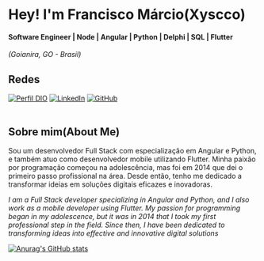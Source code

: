 # Hey! I'm Francisco Márcio(Xyscco)
#### Software Engineer | Node | Angular | Python | Delphi | SQL | Flutter
<i>(Goianira, GO - Brasil)</i>

## Redes

[![Perfil DIO](https://img.shields.io/badge/-Meu%20Perfil%20na%20DIO-0077B5?style=for-the-badge&logo=gitbook&logoColor=white)](https://www.dio.me/users/xyscco)
[![LinkedIn](https://img.shields.io/badge/linkedin-%230077B5.svg?style=for-the-badge&logo=linkedin&logoColor=white)](https://www.linkedin.com/in/francisco-márcio-da-costa-miranda-268915b8/)
[![GitHub](https://img.shields.io/badge/GitHub-0077B5?style=for-the-badge&logo=github&logoColor=white)](https://github.com/Xyscco)
<br />
<br />

## Sobre mim(About Me)

Sou um desenvolvedor Full Stack com especialização em Angular e Python, e também atuo como desenvolvedor mobile utilizando Flutter. Minha paixão por programação começou na adolescência, mas foi em 2014 que dei o primeiro passo profissional na área. Desde então, tenho me dedicado a transformar ideias em soluções digitais eficazes e inovadoras.

_I am a Full Stack developer specializing in Angular and Python, and I also work as a mobile developer using Flutter. My passion for programming began in my adolescence, but it was in 2014 that I took my first professional step in the field. Since then, I have been dedicated to transforming ideas into effective and innovative digital solutions_

[![Anurag's GitHub stats](https://github-readme-stats.vercel.app/api?username=Xyscco)](https://github.com/anuraghazra/github-readme-stats)
